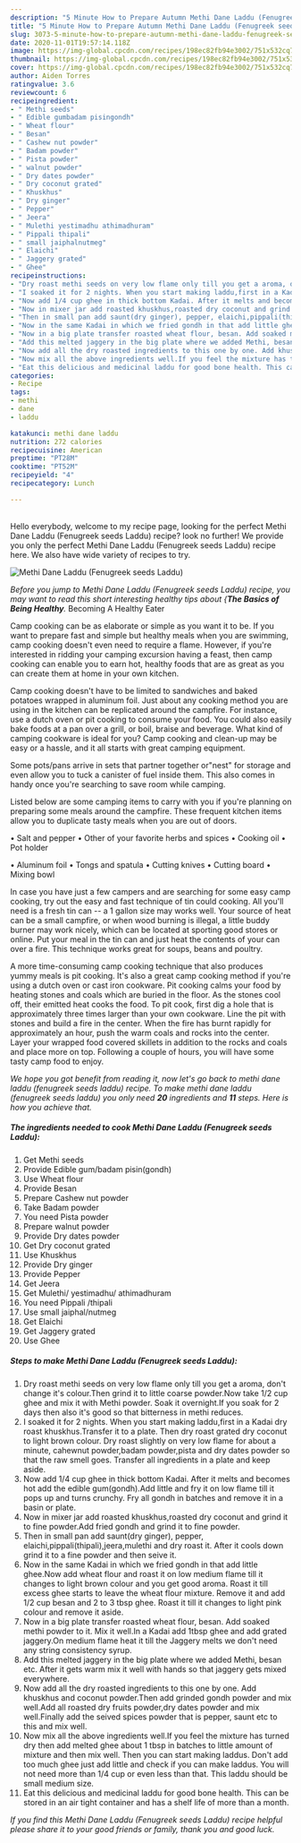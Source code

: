 ```yaml
---
description: "5 Minute How to Prepare Autumn Methi Dane Laddu (Fenugreek seeds Laddu)"
title: "5 Minute How to Prepare Autumn Methi Dane Laddu (Fenugreek seeds Laddu)"
slug: 3073-5-minute-how-to-prepare-autumn-methi-dane-laddu-fenugreek-seeds-laddu
date: 2020-11-01T19:57:14.118Z
image: https://img-global.cpcdn.com/recipes/198ec82fb94e3002/751x532cq70/methi-dane-laddu-fenugreek-seeds-laddu-recipe-main-photo.jpg
thumbnail: https://img-global.cpcdn.com/recipes/198ec82fb94e3002/751x532cq70/methi-dane-laddu-fenugreek-seeds-laddu-recipe-main-photo.jpg
cover: https://img-global.cpcdn.com/recipes/198ec82fb94e3002/751x532cq70/methi-dane-laddu-fenugreek-seeds-laddu-recipe-main-photo.jpg
author: Aiden Torres
ratingvalue: 3.6
reviewcount: 6
recipeingredient:
- " Methi seeds"
- " Edible gumbadam pisingondh"
- " Wheat flour"
- " Besan"
- " Cashew nut powder"
- " Badam powder"
- " Pista powder"
- " walnut powder"
- " Dry dates powder"
- " Dry coconut grated"
- " Khuskhus"
- " Dry ginger"
- " Pepper"
- " Jeera"
- " Mulethi yestimadhu athimadhuram"
- " Pippali thipali"
- " small jaiphalnutmeg"
- " Elaichi"
- " Jaggery grated"
- " Ghee"
recipeinstructions:
- "Dry roast methi seeds on very low flame only till you get a aroma, don&#39;t change it&#39;s colour.Then grind it to little coarse powder.Now take 1/2 cup ghee and mix it with Methi powder. Soak it overnight.If you soak for 2 days then also it&#39;s good so that bitterness in methi reduces."
- "I soaked it for 2 nights. When you start making laddu,first in a Kadai dry roast khuskhus.Transfer it to a plate. Then dry roast grated dry coconut to light brown colour. Dry roast slightly on very low flame for about a minute, cahewnut powder,badam powder,pista and dry dates powder so that the raw smell goes. Transfer all ingredients in a plate and keep aside."
- "Now add 1/4 cup ghee in thick bottom Kadai. After it melts and becomes hot add the edible gum(gondh).Add little and fry it on low flame till it pops up and turns crunchy. Fry all gondh in batches and remove it in a basin or plate."
- "Now in mixer jar add roasted khuskhus,roasted dry coconut and grind it to fine powder.Add fried gondh and grind it to fine powder."
- "Then in small pan add saunt(dry ginger), pepper, elaichi,pippali(thipali),jeera,mulethi and dry roast it. After it cools down grind it to a fine powder and then seive it."
- "Now in the same Kadai in which we fried gondh in that add little ghee.Now add wheat flour and roast it on low medium flame till it changes to light brown colour and you get good aroma. Roast it till excess ghee starts to leave the wheat flour mixture. Remove it and add 1/2 cup besan and 2 to 3 tbsp ghee. Roast it till it changes to light pink colour and remove it aside."
- "Now in a big plate transfer roasted wheat flour, besan. Add soaked methi powder to it. Mix it well.In a Kadai add 1tbsp ghee and add grated jaggery.On medium flame heat it till the Jaggery melts we don&#39;t need any string consistency syrup."
- "Add this melted jaggery in the big plate where we added Methi, besan etc. After it gets warm mix it well with hands so that jaggery gets mixed everywhere."
- "Now add all the dry roasted ingredients to this one by one. Add khuskhus and coconut powder.Then add grinded gondh powder and mix well.Add all roasted dry fruits powder,dry dates powder and mix well.Finally add the seived spices powder that is pepper, saunt etc to this and mix well."
- "Now mix all the above ingredients well.If you feel the mixture has turned dry then add melted ghee about 1 tbsp in batches to little amount of mixture and then mix well. Then you can start making laddus. Don&#39;t add too much ghee just add little and check if you can make laddus. You will not need more than 1/4 cup or even less than that. This laddu should be small medium size."
- "Eat this delicious and medicinal laddu for good bone health. This can be stored in an air tight container and has a shelf life of more than a month."
categories:
- Recipe
tags:
- methi
- dane
- laddu

katakunci: methi dane laddu 
nutrition: 272 calories
recipecuisine: American
preptime: "PT28M"
cooktime: "PT52M"
recipeyield: "4"
recipecategory: Lunch

---
```

<br>
Hello everybody, welcome to my recipe page, looking for the perfect Methi Dane Laddu (Fenugreek seeds Laddu) recipe? look no further! We provide you only the perfect Methi Dane Laddu (Fenugreek seeds Laddu) recipe here. We also have wide variety of recipes to try.
<br>


![Methi Dane Laddu (Fenugreek seeds Laddu)](https://img-global.cpcdn.com/recipes/198ec82fb94e3002/751x532cq70/methi-dane-laddu-fenugreek-seeds-laddu-recipe-main-photo.jpg)

<i>Before you jump to Methi Dane Laddu (Fenugreek seeds Laddu) recipe, you may want to read this short interesting healthy tips about {<strong>The Basics of Being Healthy</strong>.</i>
Becoming A Healthy Eater

    
Camp cooking can be as elaborate or simple as you want it to be. If you want to prepare fast and simple but healthy meals when you are swimming, camp cooking doesn't even need to require a flame. However, if you're interested in ridding your camping excursion having a feast, then camp cooking can enable you to earn hot, healthy foods that are as great as you can create them at home in your own kitchen.

Camp cooking doesn't have to be limited to sandwiches and baked potatoes wrapped in aluminum foil.  Just about any cooking method you are using in the kitchen can be replicated around the campfire. For instance, use a dutch oven or pit cooking to consume your food. You could also easily bake foods at a pan over a grill, or boil, braise and beverage. What kind of camping cookware is ideal for you? Camp cooking and clean-up may be easy or a hassle, and it all starts with great camping equipment.

Some pots/pans arrive in sets that partner together or"nest" for storage and even allow you to tuck a canister of fuel inside them. This also comes in handy once you're searching to save room while camping.

Listed below are some camping items to carry with you if you're planning on preparing some meals around the campfire. These frequent kitchen items allow you to duplicate tasty meals when you are out of doors.

• Salt and pepper
• Other of your favorite herbs and spices
• Cooking oil
• Pot holder

• Aluminum foil
• Tongs and spatula
• Cutting knives
• Cutting board
• Mixing bowl


In case you have just a few campers and are searching for some easy camp cooking, try out the easy and fast technique of tin could cooking. All you'll need is a fresh tin can -- a 1 gallon size may works well. Your source of heat can be a small campfire, or when wood burning is illegal, a little buddy burner may work nicely, which can be located at sporting good stores or online. Put your meal in the tin can and just heat the contents of your can over a fire.  This technique works great for soups, beans and poultry.

A more time-consuming camp cooking technique that also produces yummy meals is pit cooking.  It's also a great camp cooking method if you're using a dutch oven or cast iron cookware. Pit cooking calms your food by heating stones and coals which are buried in the floor. As the stones cool off, their emitted heat cooks the food. To pit cook, first dig a hole that is approximately three times larger than your own cookware. Line the pit with stones and build a fire in the center. When the fire has burnt rapidly for approximately an hour, push the warm coals and rocks into the center. Layer your wrapped food covered skillets in addition to the rocks and coals and place more on top. Following a couple of hours, you will have some tasty camp food to enjoy.


<i>We hope you got benefit from reading it, now let's go back to methi dane laddu (fenugreek seeds laddu) recipe. To make methi dane laddu (fenugreek seeds laddu) you only need <strong>20</strong> ingredients and <strong>11</strong> steps. Here is how you achieve that.
</i>

##### The ingredients needed to cook Methi Dane Laddu (Fenugreek seeds Laddu):

1. Get  Methi seeds
1. Provide  Edible gum/badam pisin(gondh)
1. Use  Wheat flour
1. Provide  Besan
1. Prepare  Cashew nut powder
1. Take  Badam powder
1. You need  Pista powder
1. Prepare  walnut powder
1. Provide  Dry dates powder
1. Get  Dry coconut grated
1. Use  Khuskhus
1. Provide  Dry ginger
1. Provide  Pepper
1. Get  Jeera
1. Get  Mulethi/ yestimadhu/ athimadhuram
1. You need  Pippali /thipali
1. Use  small jaiphal/nutmeg
1. Get  Elaichi
1. Get  Jaggery grated
1. Use  Ghee


##### Steps to make Methi Dane Laddu (Fenugreek seeds Laddu):

1. Dry roast methi seeds on very low flame only till you get a aroma, don&#39;t change it&#39;s colour.Then grind it to little coarse powder.Now take 1/2 cup ghee and mix it with Methi powder. Soak it overnight.If you soak for 2 days then also it&#39;s good so that bitterness in methi reduces.
1. I soaked it for 2 nights. When you start making laddu,first in a Kadai dry roast khuskhus.Transfer it to a plate. Then dry roast grated dry coconut to light brown colour. Dry roast slightly on very low flame for about a minute, cahewnut powder,badam powder,pista and dry dates powder so that the raw smell goes. Transfer all ingredients in a plate and keep aside.
1. Now add 1/4 cup ghee in thick bottom Kadai. After it melts and becomes hot add the edible gum(gondh).Add little and fry it on low flame till it pops up and turns crunchy. Fry all gondh in batches and remove it in a basin or plate.
1. Now in mixer jar add roasted khuskhus,roasted dry coconut and grind it to fine powder.Add fried gondh and grind it to fine powder.
1. Then in small pan add saunt(dry ginger), pepper, elaichi,pippali(thipali),jeera,mulethi and dry roast it. After it cools down grind it to a fine powder and then seive it.
1. Now in the same Kadai in which we fried gondh in that add little ghee.Now add wheat flour and roast it on low medium flame till it changes to light brown colour and you get good aroma. Roast it till excess ghee starts to leave the wheat flour mixture. Remove it and add 1/2 cup besan and 2 to 3 tbsp ghee. Roast it till it changes to light pink colour and remove it aside.
1. Now in a big plate transfer roasted wheat flour, besan. Add soaked methi powder to it. Mix it well.In a Kadai add 1tbsp ghee and add grated jaggery.On medium flame heat it till the Jaggery melts we don&#39;t need any string consistency syrup.
1. Add this melted jaggery in the big plate where we added Methi, besan etc. After it gets warm mix it well with hands so that jaggery gets mixed everywhere.
1. Now add all the dry roasted ingredients to this one by one. Add khuskhus and coconut powder.Then add grinded gondh powder and mix well.Add all roasted dry fruits powder,dry dates powder and mix well.Finally add the seived spices powder that is pepper, saunt etc to this and mix well.
1. Now mix all the above ingredients well.If you feel the mixture has turned dry then add melted ghee about 1 tbsp in batches to little amount of mixture and then mix well. Then you can start making laddus. Don&#39;t add too much ghee just add little and check if you can make laddus. You will not need more than 1/4 cup or even less than that. This laddu should be small medium size.
1. Eat this delicious and medicinal laddu for good bone health. This can be stored in an air tight container and has a shelf life of more than a month.




<i>If you find this Methi Dane Laddu (Fenugreek seeds Laddu) recipe helpful please share it to your good friends or family, thank you and good luck.</i>
